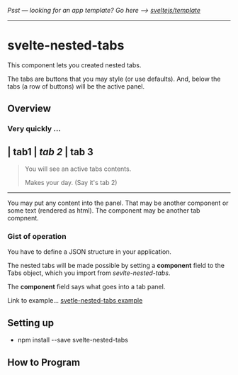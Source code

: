 *Psst — looking for an app template? Go here --> [sveltejs/template](https://github.com/sveltejs/template)*

---

# svelte-nested-tabs

This component lets you created nested tabs. 

The tabs are buttons that you may style (or use defaults). And, below the tabs (a row of buttons) will be the active panel.

## Overview
### Very quickly ...

| tab1 | *tab 2* | tab 3
-------------------------

> You will see an active tabs contents.
> 
>  Makes your day. (Say it's tab 2)
> 
> 
-------------------------

You may put any content into the panel. That may be another component or some text (rendered as html). The component may be another tab compnent.

### Gist of operation

You have to define a JSON structure in your application. 

The nested tabs will be made possible by setting a **component** field to the Tabs object, which you import from *sevlte-nested-tabs*.

The **component** field says what goes into a tab panel.

Link to example...
[svetle-nested-tabs example](http://github.com/rleddy/svelte-example)

## Setting up

* npm install --save svelte-nested-tabs


## How to Program




